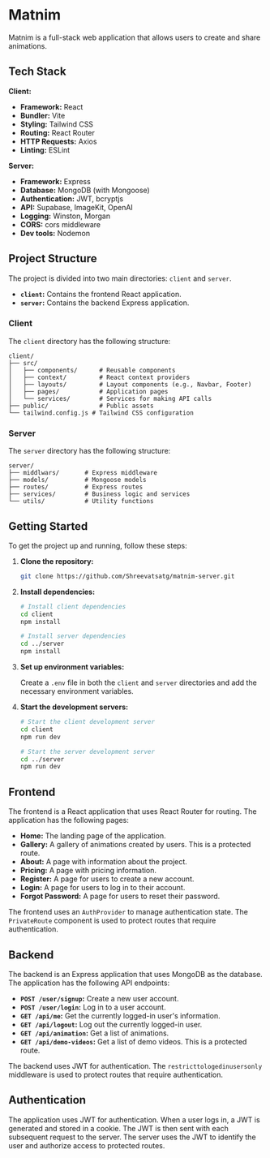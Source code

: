 # Matnim

Matnim is a full-stack web application that allows users to create and share animations.

## Tech Stack

**Client:**

*   **Framework:** React
*   **Bundler:** Vite
*   **Styling:** Tailwind CSS
*   **Routing:** React Router
*   **HTTP Requests:** Axios
*   **Linting:** ESLint

**Server:**

*   **Framework:** Express
*   **Database:** MongoDB (with Mongoose)
*   **Authentication:** JWT, bcryptjs
*   **API:** Supabase, ImageKit, OpenAI
*   **Logging:** Winston, Morgan
*   **CORS:** cors middleware
*   **Dev tools:** Nodemon

## Project Structure

The project is divided into two main directories: `client` and `server`.

*   **`client`:** Contains the frontend React application.
*   **`server`:** Contains the backend Express application.

### Client

The `client` directory has the following structure:

```
client/
├── src/
│   ├── components/      # Reusable components
│   ├── context/         # React context providers
│   ├── layouts/         # Layout components (e.g., Navbar, Footer)
│   ├── pages/           # Application pages
│   └── services/        # Services for making API calls
├── public/              # Public assets
└── tailwind.config.js # Tailwind CSS configuration
```

### Server

The `server` directory has the following structure:

```
server/
├── middlwars/       # Express middleware
├── models/          # Mongoose models
├── routes/          # Express routes
├── services/        # Business logic and services
└── utils/           # Utility functions
```

## Getting Started

To get the project up and running, follow these steps:

1.  **Clone the repository:**

    ```bash
    git clone https://github.com/Shreevatsatg/matnim-server.git
    ```

2.  **Install dependencies:**

    ```bash
    # Install client dependencies
    cd client
    npm install

    # Install server dependencies
    cd ../server
    npm install
    ```

3.  **Set up environment variables:**

    Create a `.env` file in both the `client` and `server` directories and add the necessary environment variables.

4.  **Start the development servers:**

    ```bash
    # Start the client development server
    cd client
    npm run dev

    # Start the server development server
    cd ../server
    npm run dev
    ```

## Frontend

The frontend is a React application that uses React Router for routing. The application has the following pages:

*   **Home:** The landing page of the application.
*   **Gallery:** A gallery of animations created by users. This is a protected route.
*   **About:** A page with information about the project.
*   **Pricing:** A page with pricing information.
*   **Register:** A page for users to create a new account.
*   **Login:** A page for users to log in to their account.
*   **Forgot Password:** A page for users to reset their password.

The frontend uses an `AuthProvider` to manage authentication state. The `PrivateRoute` component is used to protect routes that require authentication.

## Backend

The backend is an Express application that uses MongoDB as the database. The application has the following API endpoints:

*   **`POST /user/signup`:** Create a new user account.
*   **`POST /user/login`:** Log in to a user account.
*   **`GET /api/me`:** Get the currently logged-in user's information.
*   **`GET /api/logout`:** Log out the currently logged-in user.
*   **`GET /api/animation`:** Get a list of animations.
*   **`GET /api/demo-videos`:** Get a list of demo videos. This is a protected route.

The backend uses JWT for authentication. The `restricttologedinusersonly` middleware is used to protect routes that require authentication.

## Authentication

The application uses JWT for authentication. When a user logs in, a JWT is generated and stored in a cookie. The JWT is then sent with each subsequent request to the server. The server uses the JWT to identify the user and authorize access to protected routes.